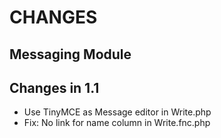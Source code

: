 # CHANGES
## Messaging Module

Changes in 1.1
--------------
- Use TinyMCE as Message editor in Write.php
- Fix: No link for name column in Write.fnc.php
